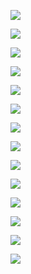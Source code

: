 ![](https://in.ncu.edu.tw/center31/ios_config/ios_01.jpg)

![](https://in.ncu.edu.tw/center31/ios_config/ios_02.jpg)

![](https://in.ncu.edu.tw/center31/ios_config/ios_03.jpg)

![](https://in.ncu.edu.tw/center31/ios_config/ios_04.jpg)

![](https://in.ncu.edu.tw/center31/ios_config/ios_05.jpg)

![](https://in.ncu.edu.tw/center31/ios_config/ios_06.jpg)

![](https://in.ncu.edu.tw/center31/ios_config/ios_07.jpg)

![](https://in.ncu.edu.tw/center31/ios_config/ios_08.jpg)

![](https://in.ncu.edu.tw/center31/ios_config/ios_09.jpg)

![](https://in.ncu.edu.tw/center31/ios_config/ios_10.jpg)

![](https://in.ncu.edu.tw/center31/ios_config/ios_11.jpg)

![](https://in.ncu.edu.tw/center31/ios_config/ios_12.jpg)

![](https://in.ncu.edu.tw/center31/ios_config/ios_13.jpg)

![](https://in.ncu.edu.tw/center31/ios_config/ios_14.jpg)